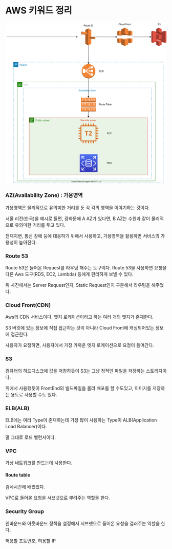 # AWS 키워드 정리

![OPGG_VPC.png](https://raw.githubusercontent.com/leeseojune53/yatudy/bfa3147e122d1f803d0e4711e86363e6209e0257/images/AWS%20Architecture.svg)

### AZ(Availability Zone) : 가용영역

가용영역은 물리적으로 유의미한 거리를 둔 각 각의 영역을 이야기하는 것이다.

서울 리전(한국)을 예시로 들면, 광화문에 A AZ가 있다면, B AZ는 수원과 같이 물리적으로 유의미한 거리를 두고 있다.

천재지변, 통신 장애 등에 대응하기 위해서 사용하고, 가용영역을 활용하면 서비스의 가용성이 높아진다.

### Route 53

Route 53은 들어온 Request를 라우팅 해주는 도구이다. Route 53을 사용하면 요청을 다른 Aws 도구(RDS, EC2, Lambda) 등에게 편리하게 보낼 수 있다.

위 사진에서는 Server Request인지, Static Request인지 구분해서 라우팅을 해주었다.

### Cloud Front(CDN)

Aws의 CDN 서비스이다. 엣지 로케이션이라고 하는 여러 개의 엣지가 존재한다.

S3 버킷에 있는 정보에 직접 접근하는 것이 아니라 Cloud Front에 캐싱되어있는 정보에 접근한다.

사용자가 요청하면, 사용자에서 가장 가까운 엣지 로케이션으로 요청이 들어간다.

### S3

컴퓨터의 하드디스크에 값을 저장하듯이 S3는 그냥 정적인 파일을 저장하는 스토리지이다.

위에서 사용했듯이 FrontEnd의 빌드파일을 올려 배포를 할 수도있고, 이미지를 저장하는 용도로 사용할 수도 있다.

### ELB(ALB)

ELB에는 여러 Type이 존재하는데 가장 많이 사용하는 Type이 ALB(Application Load Balancer)이다.

말 그대로 로드 밸런서이다.

### VPC

가상 네트워크를 만드는데 사용한다.

#### Route table

컴네시간에 배웠었다.

VPC로 들어온 요청을 서브넷으로 뿌려주는 역할을 한다.

### Security Group

인바운드와 아웃바운드 정책을 설정해서 서브넷으로 들어온 요청을 걸러주는 역할을 한다.

허용할 포트번호, 허용할 IP 

